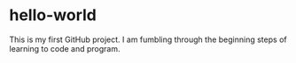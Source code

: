 # hello-world
This is my first GitHub project.
I am fumbling through the beginning steps of learning to code and program.

